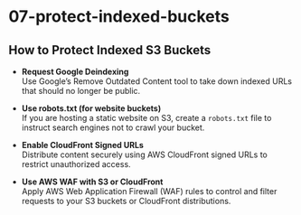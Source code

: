 # 07-protect-indexed-buckets

## How to Protect Indexed S3 Buckets

- **Request Google Deindexing**  
  Use Google’s Remove Outdated Content tool to take down indexed URLs that should no longer be public.

- **Use robots.txt (for website buckets)**  
  If you are hosting a static website on S3, create a `robots.txt` file to instruct search engines not to crawl your bucket.

- **Enable CloudFront Signed URLs**  
  Distribute content securely using AWS CloudFront signed URLs to restrict unauthorized access.

- **Use AWS WAF with S3 or CloudFront**  
  Apply AWS Web Application Firewall (WAF) rules to control and filter requests to your S3 buckets or CloudFront distributions.

